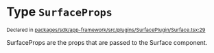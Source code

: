 # Type `SurfaceProps`
<sub>Declared in [packages/sdk/app-framework/src/plugins/SurfacePlugin/Surface.tsx:29](https://github.com/dxos/dxos/blob/88f322397/packages/sdk/app-framework/src/plugins/SurfacePlugin/Surface.tsx#L29)</sub>


SurfaceProps are the props that are passed to the Surface component.



